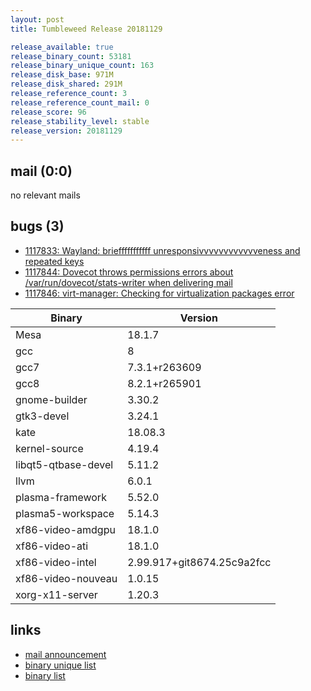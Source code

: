 ```yaml
---
layout: post
title: Tumbleweed Release 20181129

release_available: true
release_binary_count: 53181
release_binary_unique_count: 163
release_disk_base: 971M
release_disk_shared: 291M
release_reference_count: 3
release_reference_count_mail: 0
release_score: 96
release_stability_level: stable
release_version: 20181129
---
```


## mail (0:0)

no relevant mails

## bugs (3)

<!--more-->

- [1117833: Wayland: briefffffffffff unresponsivvvvvvvvvvvveness and repeated keys](https://bugzilla.opensuse.org/show_bug.cgi?id=1117833)
- [1117844: Dovecot throws permissions errors about /var/run/dovecot/stats-writer when delivering mail](https://bugzilla.opensuse.org/show_bug.cgi?id=1117844)
- [1117846: virt-manager: Checking for virtualization packages error](https://bugzilla.opensuse.org/show_bug.cgi?id=1117846)

Binary | Version
--- | ---
Mesa | 18.1.7
gcc | 8
gcc7 | 7.3.1+r263609
gcc8 | 8.2.1+r265901
gnome-builder | 3.30.2
gtk3-devel | 3.24.1
kate | 18.08.3
kernel-source | 4.19.4
libqt5-qtbase-devel | 5.11.2
llvm | 6.0.1
plasma-framework | 5.52.0
plasma5-workspace | 5.14.3
xf86-video-amdgpu | 18.1.0
xf86-video-ati | 18.1.0
xf86-video-intel | 2.99.917+git8674.25c9a2fcc
xf86-video-nouveau | 1.0.15
xorg-x11-server | 1.20.3

## links

- [mail announcement](https://lists.opensuse.org/opensuse-factory/2018-11/msg00328.html)
- [binary unique list](http://download.tumbleweed.boombatower.com/20181129/rpm.unique.list)
- [binary list](http://download.tumbleweed.boombatower.com/20181129/rpm.list)
